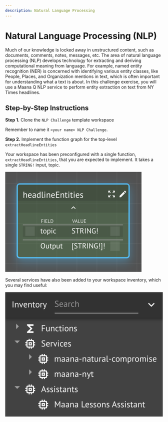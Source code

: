 ```yaml
---
description: Natural Language Processing
---
```


# Natural Language Processing \(NLP\)

Much of our knowledge is locked away in unstructured content, such as documents, comments, notes, messages, etc.  The area of natural language processing \(NLP\) develops technology for extracting and deriving computational meaning from language.  For example, named entity recognition \(NER\) is concerned with identifying various entity classes, like People, Places, and Organization mentions in text, which is often important for understanding what a text is about.  In this challenge exercise, you will use a Maana Q NLP service to perform entity extraction on text from NY Times headlines.

## Step-by-Step Instructions

**Step 1.**  Clone the `NLP Challenge` template workspace

Remember to name it `<your name> NLP Challenge`.

**Step 2.** Implement the function graph for the top-level `extractHeadlineEntities`

Your workspace has been preconfigured with a single function, `extractHeadlineEntities`, that you are expected to implement.  It takes a single `STRING!` input, topic.

![](../../../.gitbook/assets/headline-entities.png)

Several services have also been added to your workspace inventory, which you may find useful:

![](../../../.gitbook/assets/headline-services.png)

